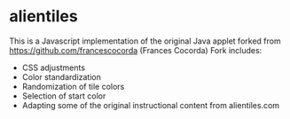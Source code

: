 # alientiles
This is a Javascript implementation of the original Java applet forked from https://github.com/francescocorda (Frances Cocorda)
Fork includes:
* CSS adjustments
* Color standardization
* Randomization of tile colors
* Selection of start color
* Adapting some of the original instructional content from alientiles.com
